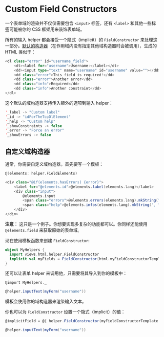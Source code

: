 # Custom Field Constructors

一个表单域的渲染并不仅仅需要包含 `<input>` 标签，还有 `<label>` 和其他一些标签可能被你的 CSS 框架用来装饰表单域。

所有的输入 helper 都会接受一个隐式（implicit）的 `FieldConstructor` 来处理这一部分。[默认的构造器](https://www.playframework.com/documentation/2.3.x/api/scala/index.html#views.html.helper.defaultFieldConstructor$)（在作用域内没有指定其他域构造器时会被调用），生成的 HTML 类似于：

```scala
<dl class="error" id="username_field">
    <dt><label for="username">Username:</label></dt>
    <dd><input type="text" name="username" id="username" value=""></dd>
    <dd class="error">This field is required!</dd>
    <dd class="error">Another error</dd>
    <dd class="info">Required</dd>
    <dd class="info">Another constraint</dd>
</dl>
```

这个默认的域构造器支持传入额外的选项到输入 helper：

```scala
'_label -> "Custom label"
'_id -> "idForTheTopDlElement"
'_help -> "Custom help"
'_showConstraints -> false
'_error -> "Force an error"
'_showErrors -> false
```

## 自定义域构造器

通常，你需要自定义域构造器。首先要写一个模板：

```scala
@(elements: helper.FieldElements)

<div class="@if(elements.hasErrors) {error}">
    <label for="@elements.id">@elements.label(elements.lang)</label>
    <div class="input">
        @elements.input
        <span class="errors">@elements.errors(elements.lang).mkString(", ")</span>
        <span class="help">@elements.infos(elements.lang).mkString(", ")</span>
    </div>
</div>
```

**注意：** 这只是一个例子。你想要实现多复杂的功能都可以。你同样还能使用 `@elements.field` 来获取原始的表单域。

现在使用模板函数来创建 `FieldConstructor`:

```scala
object MyHelpers {
  import views.html.helper.FieldConstructor
  implicit val myFields = FieldConstructor(html.myFieldConstructorTemplate.f)
}
```

还可以让表单 helper 来调用他，只需要将其导入到你的模板中：

```scala
@import MyHelpers._
```

```scala
@helper.inputText(myForm("username"))
```

模板会使用你的域构造器来渲染输入文本。

你也可以为 `FieldConstructor` 设置一个隐式（implicit）的值：

```scala
@implicitField = @{ helper.FieldConstructor(myFieldConstructorTemplate.f) }
```

```scala
@helper.inputText(myForm("username"))

```